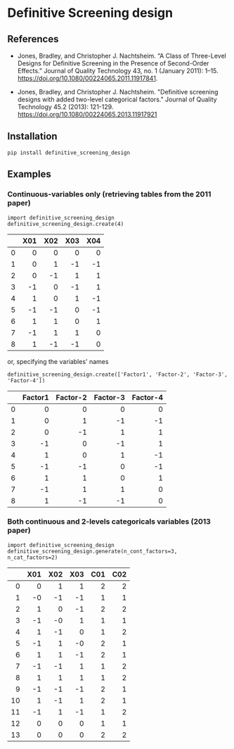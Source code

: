 # Definitive Screening design

## References

- Jones, Bradley, and Christopher J. Nachtsheim. “A Class of Three-Level Designs for Definitive Screening in the Presence of Second-Order Effects.” Journal of Quality Technology 43, no. 1 (January 2011): 1–15. https://doi.org/10.1080/00224065.2011.11917841.

- Jones, Bradley, and Christopher J. Nachtsheim. "Definitive screening designs with added two-level categorical factors." Journal of Quality Technology 45.2 (2013): 121-129. https://doi.org/10.1080/00224065.2013.11917921

## Installation
```
pip install definitive_screening_design
```

## Examples
### Continuous-variables only (retrieving tables from the 2011 paper)
```
import definitive_screening_design
definitive_screening_design.create(4)
```
|    |   X01 |   X02 |   X03 |   X04 |
|---:|------:|------:|------:|------:|
|  0 |     0 |     0 |     0 |     0 |
|  1 |     0 |     1 |    -1 |    -1 |
|  2 |     0 |    -1 |     1 |     1 |
|  3 |    -1 |     0 |    -1 |     1 |
|  4 |     1 |     0 |     1 |    -1 |
|  5 |    -1 |    -1 |     0 |    -1 |
|  6 |     1 |     1 |     0 |     1 |
|  7 |    -1 |     1 |     1 |     0 |
|  8 |     1 |    -1 |    -1 |     0 |

or, specifying the variables' names 

```
definitive_screening_design.create(['Factor1', 'Factor-2', 'Factor-3', 'Factor-4'])
```
|    |   Factor1 |   Factor-2 |   Factor-3 |   Factor-4 |
|---:|----------:|-----------:|-----------:|-----------:|
|  0 |         0 |          0 |          0 |          0 |
|  1 |         0 |          1 |         -1 |         -1 |
|  2 |         0 |         -1 |          1 |          1 |
|  3 |        -1 |          0 |         -1 |          1 |
|  4 |         1 |          0 |          1 |         -1 |
|  5 |        -1 |         -1 |          0 |         -1 |
|  6 |         1 |          1 |          0 |          1 |
|  7 |        -1 |          1 |          1 |          0 |
|  8 |         1 |         -1 |         -1 |          0 |

### Both continuous and 2-levels categoricals variables (2013 paper)
```
import definitive_screening_design
definitive_screening_design.generate(n_cont_factors=3, n_cat_factors=2)
```
|    |   X01 |   X02 |   X03 |   C01 |   C02 |
|---:|------:|------:|------:|------:|------:|
|  0 |     0 |     1 |     1 |     2 |     2 |
|  1 |    -0 |    -1 |    -1 |     1 |     1 |
|  2 |     1 |     0 |    -1 |     2 |     2 |
|  3 |    -1 |    -0 |     1 |     1 |     1 |
|  4 |     1 |    -1 |     0 |     1 |     2 |
|  5 |    -1 |     1 |    -0 |     2 |     1 |
|  6 |     1 |     1 |    -1 |     2 |     1 |
|  7 |    -1 |    -1 |     1 |     1 |     2 |
|  8 |     1 |     1 |     1 |     1 |     2 |
|  9 |    -1 |    -1 |    -1 |     2 |     1 |
| 10 |     1 |    -1 |     1 |     2 |     1 |
| 11 |    -1 |     1 |    -1 |     1 |     2 |
| 12 |     0 |     0 |     0 |     1 |     1 |
| 13 |     0 |     0 |     0 |     2 |     2 |
